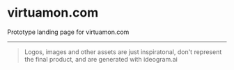 # virtuamon.com

Prototype landing page for virtuamon.com

---

> Logos, images and other assets are just inspiratonal,
> don't represent the final product,
> and are generated with ideogram.ai
